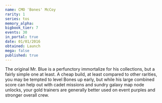 ```yaml
---
name: CMO 'Bones' McCoy
rarity: 1
series: tos
memory_alpha:
bigbook_tier: 7
events: 30
in_portal: true
date: 01/01/2016
obtained: Launch
mega: false
published: true
---
```


The original Mr. Blue is a perfunctory immortalize for his collections, but a fairly simple one at least. A cheap build, at least compared to other rarities, you may be tempted to level Bones up early, but while his large combined score can help out with cadet missions and sundry galaxy map node unlocks, your gold trainers are generally better used on event purples and stronger overall crew.
